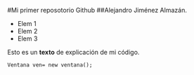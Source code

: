 #Mi primer reposotorio Github
##Alejandro Jiménez Almazán.

- Elem 1
- Elem 2
- Elem 3

 Esto es un **texto** de explicación de mi código.

`
Ventana ven= new ventana();
`